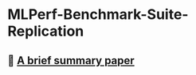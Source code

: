 # MLPerf-Benchmark-Suite-Replication

## 📄 [A brief summary paper](https://drive.google.com/file/d/1xsDntxP1VSPvCr0xhoczCK_U16Pbi77t/view?usp=sharing)

